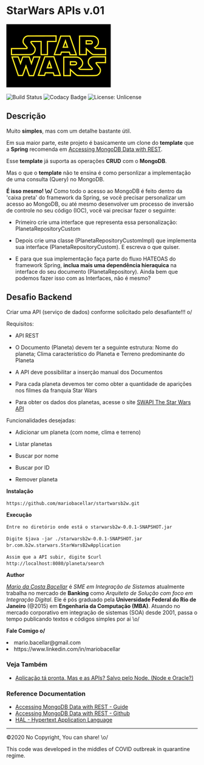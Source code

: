 # StarWars APIs v.01  
![StarWars API](logo.starwars.png)

![Build Status](https://travis-ci.org/mariobacellar/startwarsb2w.svg?branch=master)
![Codacy Badge](https://api.codacy.com/project/badge/Grade/2cd2d9c4edc24cacbdabb69cd9165a43)
![License: Unlicense](https://img.shields.io/badge/license-Unlicense-blue.svg)

## Descrição
Muito <b>simples</b>, mas com um detalhe bastante útil. <p>

Em sua maior parte, este projeto é basicamente um clone do <b>template</b> que a <b>Spring</b> recomenda  em [Accessing MongoDB Data with REST](https://spring.io/guides/gs/accessing-mongodb-data-rest/).<p> Esse <b>template</b> já suporta as operações <b>CRUD</b> com o <b>MongoDB</b>.

Mas o que o <b>template</b>  não te ensina é como personlizar a implementação de uma consulta (Query) no MongoDB.<p> 
<b>É isso mesmo! \o/</b> Como todo o acesso ao MongoDB é feito dentro da 'caixa preta' do framework da Spring, se você precisar personalizar um acesso ao MongoDB, ou até mesmo desenvolver um processo de inversão de controle no seu código (IOC), você vai precisar fazer o seguinte:<p>

- Primeiro crie uma interface que representa essa personalização: PlanetaRepositoryCustom<p>
- Depois crie uma classe (PlanetaRepositoryCustomImpl) que implementa sua interface (PlanetaRepositoryCustom). E escreva o que quiser.<p>
- E para que sua implementação faça parte do fluxo HATEOAS do framework Spring, <b>inclua mais uma dependência hieraquica</b> na interface do seu documento (PlanetaRepository). Ainda bem que podemos fazer isso com as Interfaces, não é mesmo?<p>

## Desafio Backend 

Criar uma API (serviço de dados) conforme solicitado pelo desafiante!!! o/

Requisitos:
- API REST<p>
- O Documento (Planeta) devem ter a seguinte estrutura: Nome do planeta; Clima característico do Planeta e Terreno predominante do Planeta<p>
- A API deve possibilitar a inserção manual dos Documentos<p> 
- Para cada planeta devemos ter como obter a quantidade de aparições nos filmes da franquia Star Wars<p>
- Para obter os dados dos planetas, acesse o site [SWAPI The Star Wars API](https://swapi.dev/about)<p>


Funcionalidades desejadas: 
- Adicionar um planeta (com nome, clima e terreno)<p>
- Listar planetas<p>
- Buscar por nome<p>
- Buscar por ID<p>
- Remover planeta<p>


**Instalação**<p>
`https://github.com/mariobacellar/startwarsb2w.git`

**Execução**<p>
`Entre no diretório onde está o starwarsb2w-0.0.1-SNAPSHOT.jar`

`Digite $java -jar ./starwarsb2w-0.0.1-SNAPSHOT.jar br.com.b2w.starwars.StarWarsB2wApplication`

`Assim que a API subir, digite $curl http://localhost:8080/planeta/search`


**Author**
<p><i><u>Mario da Costa Bacellar</u></i> é <i>SME em Integração de Sistemas</i> atualmente trabalha no mercado de <b>Banking</b> como <i>Arquiteto de Solução com foco em Integração Digital</i>. Ele é pós graduado pela <b>Universidade Federal do Rio de Janeiro</b> (@2015) em <b>Engenharia da Computação (MBA)</b>. Atuando no mercado corporativo em integração de sistemas (SOA) desde 2001, passa o tempo publicando textos e códigos simples por ai \o/
<p>

**Fale Comigo o/**
<li>mario.bacellar@gmail.com</li>
<li>https://www.linkedin.com/in/mariobacellar<https://www.linkedin.com/in/mariobacellar></li>

<p>
  

### Veja Também
* [Aplicação tá pronta. Mas e as APIs? Salvo pelo Node. (Node e Oracle?)](https://www.linkedin.com/pulse/aplica%C3%A7%C3%A3o-t%C3%A1-pronta-mas-e-apis-salvo-pelo-nodejs-mais-mario-bacellar/)



### Reference Documentation
* [Accessing MongoDB Data with REST - Guide](https://spring.io/guides/gs/accessing-mongodb-data-rest/)
* [Accessing MongoDB Data with REST - Github](https://github.com/Hanope/spring-guides/issues/32)
* [HAL - Hypertext Application Language](http://stateless.co/hal_specification.html)

____
©2020 No Copyright, You can share! \o/

This code was developed in the middles of COVID outbreak in quarantine regime. 
